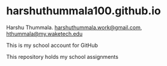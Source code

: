 # harshuthummala100.github.io

Harshu Thummala. harshuthummala.work@gmail.com, hthummala@my.waketech.edu

This is my school account for GitHub

This repository holds my school assignments